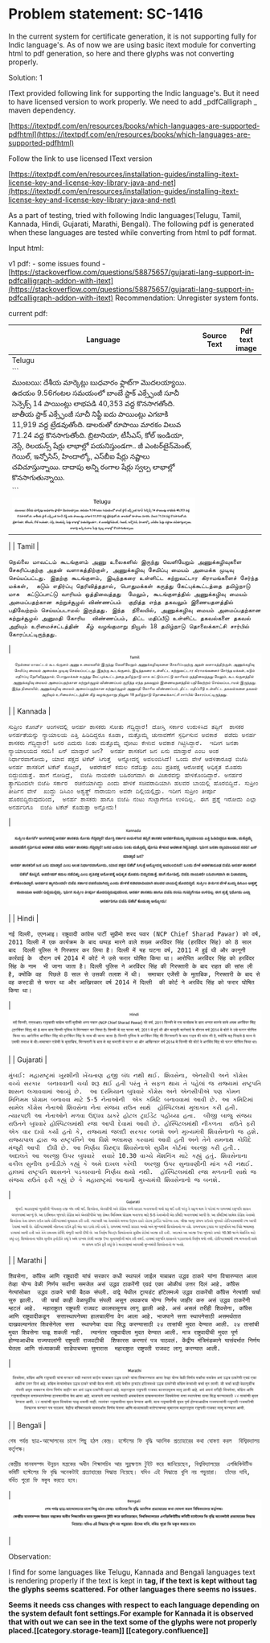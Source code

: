 # Problem statement: SC-1416

In the current system for certificate generation, it is not supporting fully for Indic language's. As of now we are using basic itext module for converting html to pdf generation, so here and there glyphs was not converting properly.

Solution: 1

IText provided following link for supporting the Indic language's. But it need to have licensed version to work properly. We need to add  \_pdfCalligraph \_ maven dependency.

[https://itextpdf.com/en/resources/books/which-languages-are-supported-pdfhtml](https://itextpdf.com/en/resources/books/which-languages-are-supported-pdfhtml)

Follow the link to use licensed IText version

[https://itextpdf.com/en/resources/installation-guides/installing-itext-license-key-and-license-key-library-java-and-net](https://itextpdf.com/en/resources/installation-guides/installing-itext-license-key-and-license-key-library-java-and-net)

As a part of testing, tried with following Indic languages(Telugu, Tamil, Kannada, Hindi, Gujarati, Marathi, Bengali). The following pdf is generated when these languages are tested while converting from html to pdf format.

Input html:&#x20;

v1 pdf:  - some issues found - [https://stackoverflow.com/questions/58875657/gujarati-lang-support-in-pdfcalligraph-addon-with-itext](https://stackoverflow.com/questions/58875657/gujarati-lang-support-in-pdfcalligraph-addon-with-itext) Recommendation: Unregister system fonts.

current pdf: &#x20;

| Language                                                                                                                                                                                                                                                                                                                                                                                                                                                                                                                                                 | Source Text | Pdf text image |
| -------------------------------------------------------------------------------------------------------------------------------------------------------------------------------------------------------------------------------------------------------------------------------------------------------------------------------------------------------------------------------------------------------------------------------------------------------------------------------------------------------------------------------------------------------- | ----------- | -------------- |
| Telugu                                                                                                                                                                                                                                                                                                                                                                                                                                                                                                                                                   |             |                |
| \`\`\`                                                                                                                                                                                                                                                                                                                                                                                                                                                                                                                                                   |             |                |
| ముంబయి: దేశీయ మార్కెట్లు బుధవారం ఫ్లాట్‌గా మొదలయ్యాయి. ఉదయం 9.56గంటల సమయంలో బాంబే స్టాక్‌ ఎక్స్ఛేంజీ సూచీ సెన్సెక్స్‌ 14 పాయింట్లు లాభపడి 40,353 వద్ద కొనసాగతోంది. జాతీయ స్టాక్‌ ఎక్స్ఛేంజీ సూచీ నిఫ్టీ ఐదు పాయింట్లు ఎగబాకి 11,919 వద్ద ట్రేడవుతోంది. డాలరుతో రూపాయి మారకం విలువ 71.24 వద్ద కొనసాగుతోంది. బ్రిటానియా, టీసీఎస్‌, కోల్‌ ఇండియా, నెస్లే, రిలయన్స్‌ షేర్లు లాభాల్లో పయనిస్తుండగా.. జీ ఎంటర్‌టైన్‌మెంట్‌, గెయిల్‌, ఇన్ఫోసిస్‌, హిందాల్కో, ఎస్‌బీఐ షేర్లు నష్టాలు చవిచూస్తున్నాయి. దాదాపు అన్ని రంగాల షేర్లు స్వల్ప లాభాల్లో కొనసాగుతున్నాయి. |             |                |
| \`\`\`                                                                                                                                                                                                                                                                                                                                                                                                                                                                                                                                                   |             |                |
| ![](<images/storage/Screenshot 2019-11-14 at 12.15.58 PM.png>)                                                                                                                                                                                                                                                                                                                                                                                                                                                                                           |             |                |

\| | Tamil |

```
நெல்லை மாவட்டம் கூடங்குளம் அணு உலைகளில் இருந்து வெளியேறும் அணுக்கழிவுகளை  சேகரிப்பதற்கு அதன் வளாகத்திற்குள், அணுக்கழிவு சேமிப்பு மையம் அமைக்க முடிவு செய்யப்பட்டது. இதற்கு கூடங்குளம், இடிந்தகரை உள்ளிட்ட சுற்றுவட்டார கிராமங்களைச் சேர்ந்த மக்கள்,  கடும் எதிர்ப்பு தெரிவித்ததால், பொதுமக்கள் கருத்து கேட்புக்கூட்டத்தை தமிழ்நாடு மாசு  கட்டுப்பாட்டு வாரியம் ஒத்திவைத்தது  மேலும், கூடங்குளத்தில் அணுக்கழிவு மையம் அமைப்பதற்கான சுற்றுச்சூழல் விண்ணப்பம்  குறித்த எந்த தகவலும் இணையதளத்தில் பதிவேற்றம் செய்யப்படாமல் இருந்தது. இந்த  நிலையில், அணுக்கழிவு மையம் அமைப்பதற்கான சுற்றுச்சூழல் அனுமதி கோரிய  விண்ணப்பம், திட்ட மதிப்பீடு உள்ளிட்ட தகவல்களை தகவல் அறியும் உரிமைச்சட்டத்தின்  கீழ் வழங்குமாறு நியூஸ் 18 தமிழ்நாடு தொலைக்காட்சி சார்பில் கோரப்பட்டிருந்தது.
```

\| ![](<images/storage/Screenshot 2019-11-14 at 12.20.11 PM.png>)

\| | Kannada |

```
ಸುಪ್ರೀಂ ಕೋರ್ಟ್‌ ಅಂಗಳದಲ್ಲಿ ಅನರ್ಹ ಶಾಸಕರು ಸೋತು ಗೆದ್ದಿದ್ದಾರೆ! ದೋಸ್ತಿ ಸರ್ಕಾರ ಉರುಳಿಸಿದ ತಪ್ಪಿಗೆ  ಶಾಸಕರ ಅನರ್ಹತೆಯನ್ನು ನ್ಯಾಯಾಲಯ ಎತ್ತಿ ಹಿಡಿದಿದ್ದರೂ ಕೂಡಾ, ಮತ್ತೊಮ್ಮೆ ಚುನಾವಣೆಗೆ ಸ್ಪರ್ಧಿಸುವ ಅವಕಾಶ  ಪಡೆದು ಅನರ್ಹ ಶಾಸಕರು ಗೆದ್ದಿದ್ದಾರೆ! ಜನರ ಎದುರು ನಿಂತು ಮತ್ತೊಮ್ಮೆ ವೋಟು ಕೇಳುವ ಅವಕಾಶ ಗಿಟ್ಟಿಸಿದ್ದಾರೆ.  ಇದೀಗ ಜನತಾ ನ್ಯಾಯಾಲಯದ ಸರದಿ! ಏನ್ ಮಾಡ್ತಾರೆ ಜನ?  ಅನರ್ಹ ಶಾಸಕರಿಗೆ ಜನ ಏನು ಮಾಡ್ತಾರೆ ಎಂಬ ಅಂಶ ನಿರ್ಧಾರವಾಗೋದು, ಯಾವ ಪಕ್ಷದ ಟಿಕೆಟ್ ಸಿಗುತ್ತೆ  ಅನ್ನೋದನ್ನ ಅವಲಂಬಿಸಿದೆ! ಒಂದು ವೇಳೆ ಆಡಳಿತಾರೂಢ ಬಿಜೆಪಿ ಅನರ್ಹ ಶಾಸಕರಿಗೆ ಟಿಕೆಟ್ ಕೊಟ್ಟರೆ,  ಆಪರೇಷನ್ ಕಮಲ ನಡೆದಿತ್ತು ಎಂಬ ಪ್ರತಿಪಕ್ಷ ಆರೋಪಕ್ಕೆ ಅಧಿಕೃತ ಮೊಹರು ಬಿದ್ದುಬಿಡುತ್ತೆ. ಹಾಗೆ ನೋಡಿದ್ರೆ,  ಬಿಜೆಪಿ ನಾಯಕರೇ ಬಹಿರಂಗವಾಗಿ ಈ ವಿಚಾರವನ್ನು ಹೇಳಿಕೊಂಡಿದ್ದಾರೆ. ಅನರ್ಹರ ತ್ಯಾಗದಿಂದಲೇ ಬಿಜೆಪಿ ಸರ್ಕಾರ  ರಚನೆಯಾಗಿದ್ದು ಎಂದು ಹೇಳಿಕೆ ಸಚಿವರಾದಿಯಾಗಿ ಹಲವರ ಬಾಯಲ್ಲಿ ಹೊರಬಿದ್ದಿದೆ. ಸುಪ್ರೀಂ ತೀರ್ಪಿನ ವೇಳೆ  ಖುದ್ದು ಡಿಸಿಎಂ ಅಶ್ವತ್ಥ್ ನಾರಾಯಣ ಅವರೇ ದಿಲ್ಲಿಯಲ್ಲಿದ್ರು. ಇದೀಗ ಸುಪ್ರೀಂ ತೀರ್ಪೂ ಹೊರಬಿದ್ದಿರುವುದರಿಂದ,  ಅನರ್ಹ ಶಾಸಕರು ಹಾಗೂ ಬಿಜೆಪಿ ನಂಟು ಗುಟ್ಟಾಗೇನೂ ಉಳಿದಿಲ್ಲ. ಈಗ ಪ್ರಶ್ನೆ ಇರೋದು ಎಲ್ಲಾ ಅನರ್ಹರಿಗೂ  ಬಿಜೆಪಿ ಟಿಕೆಟ್‌ ಕೊಡುತ್ತಾ ಅನ್ನೋದು!
```

\| ![](<images/storage/Screenshot 2019-11-14 at 2.33.46 PM.png>)

\| | Hindi |

```
नई दिल्ली, एएनआइ। राष्ट्रवादी कांग्रेस पार्टी सुप्रीमो शरद पवार (NCP Chief Sharad Pawar) को वर्ष,  2011 दिल्ली में एक कार्यक्रम के बाद थप्पड़ मारने वाले शख्स अरविंदर सिंह (हरविंदर सिंह) को 8 साल बाद  दिल्ली पुलिस ने गिरफ्तार कर लिया है। दिल्ली में यह घटना वर्ष, 2011 में हुई थी और कानूनी कार्रवाई के  दौरान वर्ष 2014 में कोर्ट ने उसे फरार घोषित किया था। आरोपित अरविंदर सिंह को हरविंदर सिंह के नाम  भी जाना जाता है। दिल्ली पुलिस ने अरविंदर सिंह की गिरफ्तारी के बाद राहत की सांस ली है, क्योंकि वह  पिछले 8 साल से उसकी तलाश में थी।  समाचार एजेंसी के मुताबिक, गिरफ्तारी के बाद से वह कस्टडी से फरार था और आखिरकार वर्ष 2014 में दिल्ली  की कोर्ट ने अरविंद सिंह को फरार घोषित किया था।
```

\| ![](<images/storage/Screenshot 2019-11-14 at 2.35.05 PM.png>)

\| | Gujarati |

```
મુંબઈ: મહારાષ્ટ્રમાં ખુરશીની ખેંચતાણ હજી બંધ નથી થઈ. શિવસેના, એનસીપી અને કોંગ્રેસ વચ્ચે સરકાર  બનાવવાની ચર્ચા શરૂ થઈ હતી પરંતુ તે સફળ થાય તે પહેલાં જ રાજ્યમાં રાષ્ટ્રપતિ શાસન લગાવવામાં આવ્યું છે.  આ દરમિયાન બુધવારે કોંગ્રેસ અને એનસીપીએ પણ કોમન મિનિમમ પ્રોગ્રામ બનાવવા માટે 5-5 નેતાઓની  એક કમિટિ બનાવવામાં આવી છે. આ કમિટિમાં સામેલ કોંગ્રેસ નેતાઓ શિવસેના નેતા સંજય રાઉત સાથે  હોસ્પિટલમાં મુલાકાત કરી હતી. ત્યારપછી આ નેતાઓને મળવા ઉદ્ધવ ઠાકરે હોટલ ટ્રાઈડેંટ પહોંચ્યા હતા.  બીજી બાજુ સંજય રાઉતને બુધવારે હોસ્પિટલમાંથી રજા આપી દેવામાં આવી છે. હોસ્પિટલમાંથી નીકળતા  રાઉતે ફરી એક વાર દાવો કર્યો હતો કે, રાજ્યમાં જલદી સરકાર બનશે અને મુખ્યમંત્રી શિવસેનાનો જ હશે.  રાજ્યપાલ દ્વારા જ રાષ્ટ્રપતિને આ વિશે ભલામણ કરવામાં આવી હતી અને તેને રામનાથ કોવિંદે મંજૂરી આપી  દીધી છે. આ નિર્ણય વિરુદ્ધ શિવસેનાએ સુપ્રીમ કોર્ટમાં અરજી કરી હતી.. અદાલતે આ અરજી ઉપર બુધવારે  સવારે 10.30 વાગ્યે મેંશનિંગ માટે કહ્યું હતું. શિવસેનાના વકીલ સુનીલ ફર્નાડીઝે કહ્યું કે અમે દાખલ કરેલી  અરજી ઉપર સુનાવણીની માંગ કરી નથઈ. હાલમાં રાષ્ટ્રપતિ શાસનને પડકારવાનો નિર્ણય થયો નથી.  હોસ્પિટલમાંથી રજા મળતાની સાથે જ સંજય રાઉતે ફરી કહ્યું છે કે મહારાષ્ટ્રમાં આગામી મુખ્યમંત્રી શિવસેનાનો જ બનશે.
```

\| ![](<images/storage/Screenshot 2019-11-14 at 2.35.23 PM.png>)

\| | Marathi |

```
शिवसेना, काँग्रेस आणि राष्ट्रवादी यांचं सरकार कधी स्थापलं जाईल याबाबत उद्धव ठाकरे यांना विचारण्यात आला  तेव्हा योग्य वेळी निर्णय सर्वांना समजेल असं उद्धव ठाकरेंनी एवढं एका ओळीचं उत्तर दिलं आहे. काँग्रेस नेत्यांसोबत  उद्धव ठाकरे यांची बैठक संपली. वांद्रे येथील ट्रायडंट हॉटेलमध्ये उद्धव ठाकरेंची काँग्रेस नेत्यांशी चर्चा सुरु झाली.  जी चर्चा काही वेळापूर्वीच संपली असून लवकरच योग्य निर्णय जाहीर करु असं उद्धव ठाकरेंनी म्हटलं आहे.  महाराष्ट्रात राष्ट्रपती राजवट कालपासूनच लागू झाली आहे. असं असलं तरीही शिवसेना, काँग्रेस आणि राष्ट्रवादीकडून  सत्तास्थापनेच्या हालचालींना वेग आला आहे. भाजपाने सत्ता स्थापनेसाठी असमर्थतात दाखवल्यानंतर शिवसेनेला सत्ता  स्थापनेचा दावा सिद्ध करण्यासाठी २४ तासांची मुदत देण्यात आली. २४ तासांची मुदत शिवसेना पाळू शकली नाही.  त्यानंतर राष्ट्रवादीला मुदत देण्यात आली. मात्र राष्ट्रवादीची मुदत पूर्ण होण्याआधीच राज्यपालांनी राष्ट्रपती राजवटीची  शिफारस करणारं पत्र पाठवलं. केंद्रीय मंत्रिमंडळाने यासंदर्भात निर्णय घेतला आणि संध्याकाळी साडेपाचच्या सुमारास  महाराष्ट्रात राष्ट्रपती राजवट लागू करण्यात आली.
```

\| ![](<images/storage/Screenshot 2019-11-14 at 2.35.33 PM.png>)

\| | Bengali |

```
শেষ পর্যন্ত ছাত্র-আন্দোলনের চাপে পিছু হঠল কেন্দ্র। হস্টেলের ফি বৃদ্ধি আংশিক প্রত্যাহারের কথা ঘোষণা করল  বিশ্বিবদ্যালয় কর্তৃপক্ষ।
```

```
কেন্দ্রীয় মানবসম্পদ উন্নয়ন মন্ত্রকের অধীন শিক্ষাসচিব আর সুব্রহ্মণ্যম টুইট করে জানিয়েছেন, বিশ্ববিদ্যালয়ের  এগজিকিউটিভ কমিটি হস্টেলের ফি বৃদ্ধি অনেকটাই প্রত্যাহারের সিদ্ধান্ত নিয়েছে। যদিও এই সিদ্ধান্তে খুশি নয় পড়ুয়ারা।  তাঁদের দাবি, বর্ধিত পুরো ফি মকুব করতে হবে।
```

\| ![](<images/storage/Screenshot 2019-11-14 at 2.35.50 PM.png>)

|

Observation:

I find for some languages like Telugu, Kannada and Bengali languages text is rendering properly if the text is kept in **tag, if the text is kept without   tag the glyphs seems scattered. For other languages there seems no issues.**

**Seems it needs css changes with respect to each language depending on the system default font settings.For example for Kannada it is observed that with out we can see in the text some of the glyphs were not properly placed.\[\[category.storage-team]] \[\[category.confluence]]**
